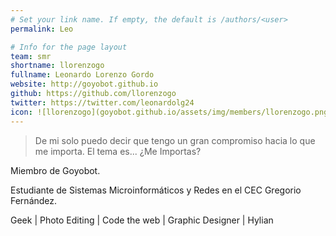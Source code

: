 ```yaml
---
# Set your link name. If empty, the default is /authors/<user>
permalink: Leo

# Info for the page layout
team: smr
shortname: llorenzogo
fullname: Leonardo Lorenzo Gordo
website: http://goyobot.github.io
github: https://github.com/llorenzogo
twitter: https://twitter.com/leonardolg24
icon: ![llorenzogo](goyobot.github.io/assets/img/members/llorenzogo.png)
---
```

> De mi solo puedo decir que tengo un gran compromiso hacia lo que me importa. El tema es... ¿Me Importas?

Miembro de Goyobot. 

Estudiante de Sistemas Microinformáticos y Redes en el CEC Gregorio Fernández.  

Geek  |  Photo Editing  |  Code the web  |  Graphic Designer  | Hylian  
        
